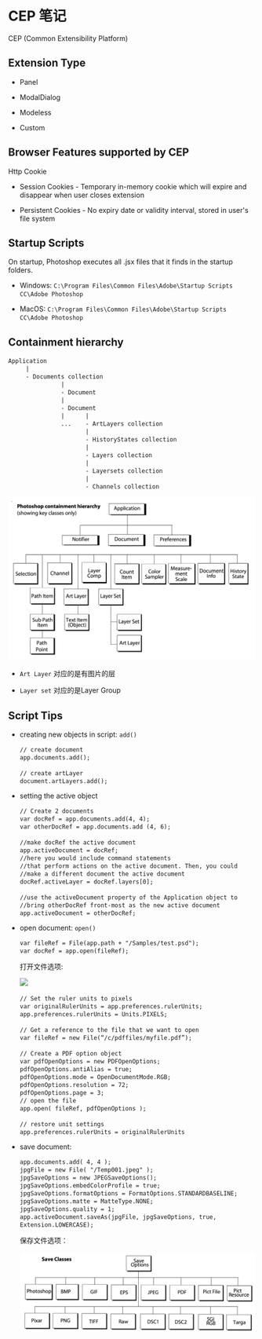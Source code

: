 # CEP 笔记

CEP (Common Extensibility Platform)

## Extension Type

- Panel

- ModalDialog

- Modeless

- Custom

## Browser Features supported by CEP

Http Cookie

- Session Cookies - Temporary in-memory cookie which will expire and disappear when user closes extension

- Persistent Cookies - No expiry date or validity interval, stored in user's file system

## Startup Scripts

On startup, Photoshop executes all .jsx files that it finds in the startup folders.

- Windows: `C:\Program Files\Common Files\Adobe\Startup Scripts CC\Adobe Photoshop`

- MacOS: `C:\Program Files\Common Files\Adobe\Startup Scripts CC\Adobe Photoshop`

## Containment hierarchy

```
Application
     |
     - Documents collection
               |
               - Document 
               |
               - Document
               |      |
               ...    - ArtLayers collection
                      |
                      - HistoryStates collection
                      |
                      - Layers collection
                      |
                      - Layersets collection
                      |
                      - Channels collection
```

![](images/p1.png)

- `Art Layer` 对应的是有图片的层

- `Layer set` 对应的是Layer Group

## Script Tips

- creating new objects in script: `add()`

  ```[js]
  // create document
  app.documents.add();

  // create artLayer
  document.artLayers.add();
  ```

- setting the active object

  ```[js]
  // Create 2 documents
  var docRef = app.documents.add(4, 4);
  var otherDocRef = app.documents.add (4, 6);

  //make docRef the active document
  app.activeDocument = docRef;
  //here you would include command statements
  //that perform actions on the active document. Then, you could
  //make a different document the active document
  docRef.activeLayer = docRef.layers[0];

  //use the activeDocument property of the Application object to
  //bring otherDocRef front-most as the new active document
  app.activeDocument = otherDocRef;
  ```

- open document: `open()`

  ```
  var fileRef = File(app.path + "/Samples/test.psd");
  var docRef = app.open(fileRef);
  ```

  打开文件选项:

  ![](/images/p2.png)

  ```[js]
  // Set the ruler units to pixels
  var originalRulerUnits = app.preferences.rulerUnits;
  app.preferences.rulerUnits = Units.PIXELS;

  // Get a reference to the file that we want to open
  var fileRef = new File(“/c/pdffiles/myfile.pdf”);

  // Create a PDF option object
  var pdfOpenOptions = new PDFOpenOptions;
  pdfOpenOptions.antiAlias = true;
  pdfOpenOptions.mode = OpenDocumentMode.RGB;
  pdfOpenOptions.resolution = 72;
  pdfOpenOptions.page = 3;
  // open the file
  app.open( fileRef, pdfOpenOptions );

  // restore unit settings
  app.preferences.rulerUnits = originalRulerUnits
  ```

- save document:

  ```[js]
  app.documents.add( 4, 4 );
  jpgFile = new File( "/Temp001.jpeg" );
  jpgSaveOptions = new JPEGSaveOptions();
  jpgSaveOptions.embedColorProfile = true;
  jpgSaveOptions.formatOptions = FormatOptions.STANDARDBASELINE;
  jpgSaveOptions.matte = MatteType.NONE;
  jpgSaveOptions.quality = 1;
  app.activeDocument.saveAs(jpgFile, jpgSaveOptions, true, Extension.LOWERCASE);
  ```

  保存文件选项：

  ![](./images/p3.png)

